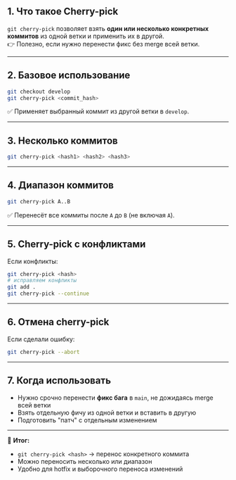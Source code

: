## 1. Что такое Cherry-pick
`git cherry-pick` позволяет взять **один или несколько конкретных коммитов** из одной ветки и применить их в другой.  
👉 Полезно, если нужно перенести фикс без merge всей ветки.  

---

## 2. Базовое использование
```bash
git checkout develop
git cherry-pick <commit_hash>
```

✅ Применяет выбранный коммит из другой ветки в `develop`.

---

## 3. Несколько коммитов

```bash
git cherry-pick <hash1> <hash2> <hash3>
```

---

## 4. Диапазон коммитов

```bash
git cherry-pick A..B
```

✅ Перенесёт все коммиты после `A` до `B` (не включая `A`).

---

## 5. Cherry-pick с конфликтами

Если конфликты:

```bash
git cherry-pick <hash>
# исправляем конфликты
git add .
git cherry-pick --continue
```

---

## 6. Отмена cherry-pick

Если сделали ошибку:

```bash
git cherry-pick --abort
```

---

## 7. Когда использовать

- Нужно срочно перенести **фикс бага** в `main`, не дожидаясь merge всей ветки
- Взять отдельную фичу из одной ветки и вставить в другую
- Подготовить "патч" с отдельным изменением

---

🔑 **Итог:**

- `git cherry-pick <hash>` → перенос конкретного коммита
- Можно переносить несколько или диапазон
- Удобно для hotfix и выборочного переноса изменений
